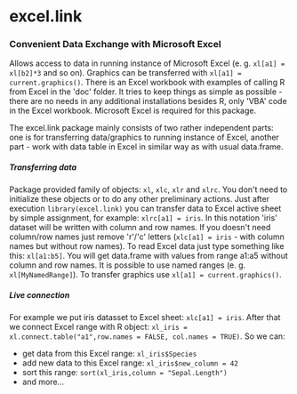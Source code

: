 excel.link
==========
### Convenient Data Exchange with Microsoft Excel
Allows access to data in running instance of Microsoft Excel
 (e. g. `xl[a1] = xl[b2]*3` and so on). Graphics can be transferred with 
 `xl[a1] = current.graphics()`. There is an Excel workbook with examples of 
 calling R from Excel in the 'doc' folder. It tries to keep things as 
 simple as possible - there are no needs in any additional 
 installations besides R, only 'VBA' code in the Excel workbook. 
 Microsoft Excel is required for this package.

The excel.link package mainly consists of two rather independent parts: one
is for transferring data/graphics to running instance of Excel, another part - work with data table in Excel in similar way as with usual data.frame.

##### Transferring data

 Package provided family of objects:  `xl`, `xlc`, `xlr` and `xlrc`. You don't need to initialize these objects or to do any other preliminary actions. Just after execution `library(excel.link)` you can transfer data to Excel active sheet by simple assignment, for example: `xlrc[a1] = iris`. In this notation 'iris' dataset will be written with column and row names. If you doesn't need column/row names just remove 'r'/'c' letters (`xlc[a1] = iris` - with column names but without row names). To read Excel data just type something like this: `xl[a1:b5]`. You will get data.frame with values from range a1:a5 without column and row names. It is possible to use named ranges (e. g. `xl[MyNamedRange]`). To transfer graphics use `xl[a1] = current.graphics()`.
 
##### Live connection

For example we put iris datasset to Excel sheet:
 `xlc[a1] = iris`. After that we connect Excel range with R object: `xl_iris = xl.connect.table("a1",row.names = FALSE, col.names = TRUE)`. 
So we can: 
- get data from this Excel range: `xl_iris$Species` 
- add new data to this Excel range: `xl_iris$new_column = 42`
- sort this range: `sort(xl_iris,column = "Sepal.Length")` 
- and more...
